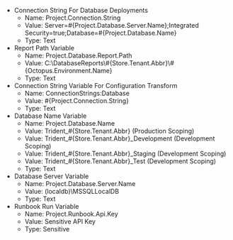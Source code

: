 - Connection String For Database Deployments
    - Name: Project.Connection.String
    - Value: Server=#{Project.Database.Server.Name};Integrated Security=true;Database=#{Project.Database.Name}
    - Type: Text
- Report Path Variable
    - Name: Project.Database.Report.Path
    - Value: C:\DatabaseReports\\#{Store.Tenant.Abbr}\\#{Octopus.Environment.Name}
    - Type: Text
- Connection String Variable For Configuration Transform
    - Name: ConnectionStrings:Database
    - Value: #{Project.Connection.String}
    - Type: Text
- Database Name Variable
    - Name: Project.Database.Name     
    - Value: Trident_#{Store.Tenant.Abbr} (Production Scoping)
    - Value: Trident_#{Store.Tenant.Abbr}_Development (Development Scoping)
    - Value: Trident_#{Store.Tenant.Abbr}_Staging (Development Scoping)
    - Value: Trident_#{Store.Tenant.Abbr}_Test (Development Scoping)
    - Type: Text
- Database Server Variable
    - Name: Project.Database.Server.Name    
    - Value: (localdb)\MSSQLLocalDB
    - Type: Text
- Runbook Run Variable
    - Name: Project.Runbook.Api.Key
    - Value: Sensitive API Key
    - Type: Sensitive 
